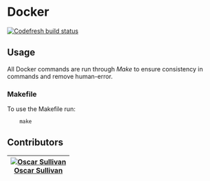 # Docker

[![Codefresh build status]( https://g.codefresh.io/api/badges/pipeline/osulli/Healthera%2Fhealthera-portal%2Fpod?branch=DEVOPS-118-dockerise-pod&key=eyJhbGciOiJIUzI1NiJ9.NWM5MjBlMDI4OTBiMTgwNzFjM2EzZmIz.Mn4tXNaIVuCME1Jl-YSXS51lJM-IFruM2A3RYqFBkro&type=cf-1)]( https://g.codefresh.io/pipelines/pod/builds?repoOwner=Healthera&repoName=healthera-portal&serviceName=Healthera%2Fhealthera-portal&filter=trigger:build~Build;branch:DEVOPS-118-dockerise-pod;pipeline:5c9214171bd364a64bcbbcac~pod)

## Usage

All Docker commands are run through *Make* to ensure consistency in commands and remove human-error.

### Makefile

To use the Makefile run:

        make

## Contributors

| [![Oscar Sullivan][osulli_avatar]][osulli_homepage]<br/>[Oscar Sullivan][osulli_homepage] |
|---|

  [osulli_homepage]: https://github.com/osulli
  [osulli_avatar]: https://github.com/osulli.png?size=150
